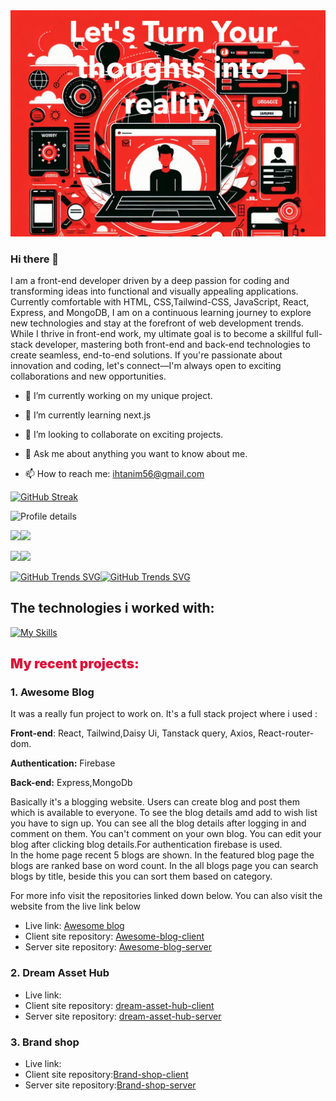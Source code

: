 <img src="./resources/banner.png">



### Hi there 👋


I am a front-end developer driven by a deep passion for coding and transforming ideas into functional and visually appealing applications. Currently comfortable with HTML, CSS,Tailwind-CSS, JavaScript, React, Express, and MongoDB, I am on a continuous learning journey to explore new technologies and stay at the forefront of web development trends. While I thrive in front-end work, my ultimate goal is to become a skillful full-stack developer, mastering both front-end and back-end technologies to create seamless, end-to-end solutions. If you're passionate about innovation and coding, let's connect—I'm always open to exciting collaborations and new opportunities.  
  

- 🔭 I’m currently working on my unique project.
- 🌱 I’m currently learning next.js
- 👯 I’m looking to collaborate on exciting projects.

- 💬 Ask me about anything you want to know about me.
- 📫 How to reach me: ihtanim56@gmail.com


[![GitHub Streak](https://github-readme-streak-stats.herokuapp.com?user=Tanim1999&theme=monokai)](https://git.io/streak-stats)

![Profile details](http://github-profile-summary-cards.vercel.app/api/cards/profile-details?username=Tanim1999&theme=github_dark)


![](http://github-profile-summary-cards.vercel.app/api/cards/repos-per-language?username=Tanim1999&theme=github_dark)![](http://github-profile-summary-cards.vercel.app/api/cards/most-commit-language?username=Tanim1999&theme=github_dark)

![](http://github-profile-summary-cards.vercel.app/api/cards/stats?username=Tanim1999&theme=github_dark)![](http://github-profile-summary-cards.vercel.app/api/cards/productive-time?username=Tanim1999&theme=github_dark&utcOffset=8)



[![GitHub Trends SVG](https://api.githubtrends.io/user/svg/Tanim1999/langs?time_range=one_year&theme=dark)](https://githubtrends.io)[![GitHub Trends SVG](https://api.githubtrends.io/user/svg/Tanim1999/repos?time_range=one_year&theme=dark)](https://githubtrends.io)



## The technologies i worked with:

[![My Skills](https://skillicons.dev/icons?i=html,css,tailwind,figma,javascript,react,express,mongodb,firebase,vscode,github,vercel,netlify&perline=7&theme=dark)](https://skillicons.dev)

## <h2 style="color: crimson; font-weight:900">My recent projects:</h2>

### 1. Awesome Blog
 It was a really fun project to work on. It's a full stack project where i used :

 <b>Front-end</b>: React, Tailwind,Daisy Ui, Tanstack query, Axios, React-router-dom.


 <b>Authentication:</b> Firebase


 <b>Back-end:</b> Express,MongoDb 


 Basically it's a blogging website. Users can create blog and post them which is available to everyone. To see the blog details amd add to wish list you have to sign up. You can see all the blog details after logging in and comment on them. You can't comment on your own blog. You can edit your blog after clicking blog details.For authentication firebase is used.  
 In the home page recent 5 blogs are shown. In the featured blog page the blogs are ranked base on word count.
 In the all blogs page you can search blogs by title, beside this you can sort them based on category.  

 For more info visit the repositories linked down below. You can also visit the website from the live link below

 

  - Live link: [Awesome blog](https://6571cf5f9aa73914335634cb--teal-khapse-f882a2.netlify.app)
  - Client site repository: [Awesome-blog-client](https://github.com/Tanim1999/awesome-blog-client)
  - Server site repository: [Awesome-blog-server](https://github.com/Tanim1999/awesome-blog-server)

### 2. Dream Asset Hub
  - Live link:
  - Client site repository:  [dream-asset-hub-client](https://github.com/Tanim1999/asset-hub-client)
  - Server site repository:  [dream-asset-hub-server](https://github.com/Tanim1999/asset-hub-server)

### 3. Brand shop
  - Live link:
  - Client site repository:[Brand-shop-client](https://github.com/Tanim1999/brand-shop-client)
  - Server site repository:[Brand-shop-server](https://github.com/Tanim1999/brand-shop-server)
